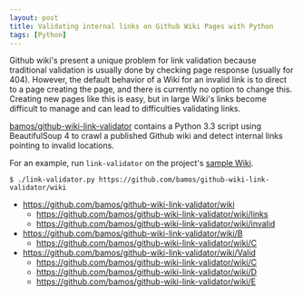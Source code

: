 ```yaml
---
layout: post
title: Validating internal links on Github Wiki Pages with Python
tags: [Python]
---
```


Github wiki's present a unique problem for link validation because traditional
validation is usually done by checking page response (usually for 404).
However, the default behavior of a Wiki for an invalid link is to direct to a
page creating the page, and there is currently no option to change this.
Creating new pages like this is easy, but in large Wiki's links become
difficult to manage and can lead to difficulties validating links.

[bamos/github-wiki-link-validator][repo] contains
a Python 3.3 script using BeautifulSoup 4
to crawl a published Github wiki and detect
internal links pointing to invalid locations.

For an example, run `link-validator` on the project's
[sample Wiki](https://github.com/bamos/github-wiki-link-validator/wiki).


```
$ ./link-validator.py https://github.com/bamos/github-wiki-link-validator/wiki
```

+ https://github.com/bamos/github-wiki-link-validator/wiki
  + https://github.com/bamos/github-wiki-link-validator/wiki/links
  + https://github.com/bamos/github-wiki-link-validator/wiki/invalid
+ https://github.com/bamos/github-wiki-link-validator/wiki/B
  + https://github.com/bamos/github-wiki-link-validator/wiki/C
+ https://github.com/bamos/github-wiki-link-validator/wiki/Valid
  + https://github.com/bamos/github-wiki-link-validator/wiki/C
  + https://github.com/bamos/github-wiki-link-validator/wiki/D
  + https://github.com/bamos/github-wiki-link-validator/wiki/E


[repo]: https://github.com/bamos/github-wiki-link-validator

